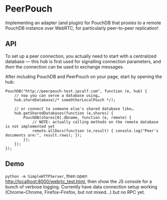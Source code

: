 # PeerPouch

Implementing an adapter (and plugin) for PouchDB that proxies to a remote PouchDB instance over WebRTC, for particularly peer-to-peer replication!

## API

To set up a peer connection, you actually need to start with a centralized database — this hub is first used for signalling connection parameters, and *then* the connection can be used to exchange messages.

After including PouchDB and PeerPouch on your page, start by opening the hub:

    PouchDB("http://peerpouch-test.ipcalf.com", function (e, hub) {
        // now you can serve a database using…
        hub.shareDatabase(/* someOtherLocalPouch */);
        
        // or connect to someone else's shared database like…
        hub.getSharedDatabases(function (e,shares) {
            PouchDB(shares[0].dbname, function (e, remote) {
                // NOTE: actually calling methods on the remote database is not implemented yet
                remote.allDocs(function (e,result) { console.log("Peer's documents are:", result.rows); });
            });
        });
    });


## Demo

`python -m SimpleHTTPServer`, then open <http://localhost:8000/webrtc_test.html>, then show the JS console for a bunch of verbose logging. Currently have data connection setup working (Chrome–Chrome, Firefox–Firefox, but not mixed…) but no RPC yet.